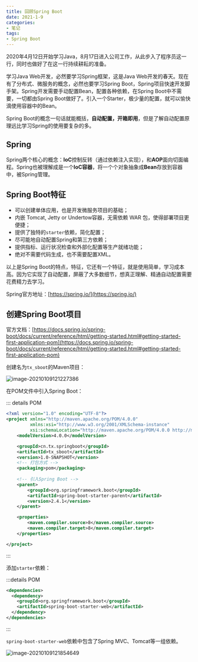 ```yaml
---
title: 回顾Spring Boot
date: 2021-1-9
categories:
- 笔记
tags:
- Spring Boot
---
```


2020年4月12日开始学习Java，8月17日进入公司工作，从此步入了程序员这一行，同时也做好了在这一行持续耕耘的准备。

学习Java Web开发，必然要学习Spring框架，这是Java Web开发的春天。现在有了分布式、微服务的概念，必然也要学习Spring Boot，Spring项目快速开发脚手架。Spring开发需要手动配置Bean，配置各种依赖，在Spring Boot中不需要，一切都由Spring Boot做好了。引入一个Starter，极少量的配置，就可以愉快滴使用容器中的Bean。

Spring Boot的概念一句话就能概括，**自动配置，开箱即用**，但是了解自动配置原理远比学习Spring的使用要复杂的多。

## 

## Spring

Spring两个核心的概念：**IoC**控制反转（通过依赖注入实现），和**AOP**面向切面编程。Spring也被理解成是一个**IoC容器**，将一个个对象抽象成**Bean**存放到容器中，被Spring管理。



## Spring Boot特征

- 可以创建单体应用，也是开发微服务项目的基础；
- 内嵌 Tomcat, Jetty or Undertow容器，无需依赖 WAR 包，使得部署项目更便捷；
- 提供了独特的`starter`依赖，简化配置；
- 尽可能地自动配置Spring和第三方依赖；
- 提供指标、运行状况检查和外部化配置等生产就绪功能；
- 绝对不需要代码生成，也不需要配置XML。



以上是Spring Boot的特点，特征，它还有一个特征，就是使用简单，学习成本高。因为它实现了自动配置，屏蔽了大多数细节，想真正理解、精通自动配置需要花费精力去学习。



Spring官方地址：[https://spring.io/](https://spring.io/)



## 创建Spring Boot项目

官方文档：[https://docs.spring.io/spring-boot/docs/current/reference/html/getting-started.html#getting-started-first-application-pom](https://docs.spring.io/spring-boot/docs/current/reference/html/getting-started.html#getting-started-first-application-pom)

创建名为`tx_sboot`的Maven项目：

![image-20210109121227386](https://images.shiguangping.com/imgs/20210109121227.png)

在POM文件中引入Spring Boot：

::: details POM

```xml
<?xml version="1.0" encoding="UTF-8"?>
<project xmlns="http://maven.apache.org/POM/4.0.0"
         xmlns:xsi="http://www.w3.org/2001/XMLSchema-instance"
         xsi:schemaLocation="http://maven.apache.org/POM/4.0.0 http://maven.apache.org/xsd/maven-4.0.0.xsd">
    <modelVersion>4.0.0</modelVersion>

    <groupId>cn.tx.springboot</groupId>
    <artifactId>tx_sboot</artifactId>
    <version>1.0-SNAPSHOT</version>
  	<!-- 打包方式 -->
    <packaging>pom</packaging>
		
  	<!-- 引入Spring Boot -->
    <parent>
        <groupId>org.springframework.boot</groupId>
        <artifactId>spring-boot-starter-parent</artifactId>
        <version>2.4.1</version>
    </parent>

    <properties>
        <maven.compiler.source>8</maven.compiler.source>
        <maven.compiler.target>8</maven.compiler.target>
    </properties>

</project>
```

:::

添加`starter`依赖：

:::details POM

```xml
<dependencies>
  <dependency>
    <groupId>org.springframework.boot</groupId>
    <artifactId>spring-boot-starter-web</artifactId>
  </dependency>
</dependencies>
```

:::

`spring-boot-starter-web`依赖中包含了Spring MVC、Tomcat等一组依赖。

![image-20210109121854649](https://images.shiguangping.com/imgs/20210109121854.png)